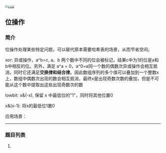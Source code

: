 

<p> 
<a href="http://coco66.info:88">
<img src="http://coco66.info:88/leetcode/picture/home.png" alt="小土豆" style="zoom:50%;" /></a>
</p>


## 位操作

### 简介

位操作处理某些特定问题，可以替代原本需要哈希表的场景，从而节省空间。

xor: 异或操作，a^b=c, a、b 两个数中不同的位会被标记，结果c中为1的位是a和b中相反的位。另外，满足 a^a = 0，a^0=a同一个数的偶数次异或操作会相互抵消，同时它还满足**交换律和结合律**。因此数组序列的多个值可以叠加到一个整数x上，数组中偶数次出现的数会相互抵消，最终x是出现奇数次数的叠加，但是不可能从这个数中提取出这些出现奇数次的数

lowbit: x&(-x), 保留 x 中最低位的"1"，同时将其他位置0

x&(x-1): 将x的最低位1置0

应用场景：

----

### 题目列表 

1. 

   

